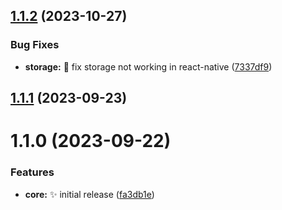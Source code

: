 ## [1.1.2](https://github.com/mcnaveen/cart/compare/1.1.1...1.1.2) (2023-10-27)

### Bug Fixes

- **storage:** :bug: fix storage not working in react-native ([7337df9](https://github.com/mcnaveen/cart/commit/7337df933339cd1f70d76cf1aa067ecc0b18ab22))

## [1.1.1](https://github.com/mcnaveen/cart/compare/1.1.0...1.1.1) (2023-09-23)

# 1.1.0 (2023-09-22)

### Features

- **core:** :sparkles: initial release ([fa3db1e](https://github.com/mcnaveen/cart/commit/fa3db1e6b0e719db44ee2c6c74cc049dd9cdb630))
